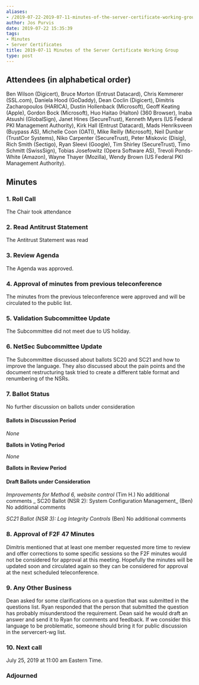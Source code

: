 ```yaml
---
aliases:
- /2019-07-22-2019-07-11-minutes-of-the-server-certificate-working-group/
author: Jos Purvis
date: 2019-07-22 15:35:39
tags:
- Minutes
- Server Certificates
title: 2019-07-11 Minutes of the Server Certificate Working Group
type: post
---
```


## Attendees (in alphabetical order) 

Ben Wilson (Digicert), Bruce Morton (Entrust Datacard), Chris Kemmerer (SSL.com), Daniela Hood (GoDaddy), Dean Coclin (Digicert), Dimitris Zacharopoulos (HARICA), Dustin Hollenback (Microsoft), Geoff Keating (Apple), Gordon Bock (Microsoft), Huo Haitao (Halton) (360 Browser), Inaba Atsushi (GlobalSign), Janet Hines (SecureTrust), Kenneth Myers (US Federal PKI Management Authority), Kirk Hall (Entrust Datacard), Mads Henriksveen (Buypass AS), Michelle Coon (OATI), Mike Reilly (Microsoft), Neil Dunbar (TrustCor Systems), Niko Carpenter (SecureTrust), Peter Miskovic (Disig), Rich Smith (Sectigo), Ryan Sleevi (Google), Tim Shirley (SecureTrust), Timo Schmitt (SwissSign), Tobias Josefowitz (Opera Software AS), Trevoli Ponds-White (Amazon), Wayne Thayer (Mozilla), Wendy Brown (US Federal PKI Management Authority).

## Minutes



### 1. Roll Call



The Chair took attendance

### 2. Read Antitrust Statement



The Antitrust Statement was read

### 3. Review Agenda



The Agenda was approved.

### 4. Approval of minutes from previous teleconference 

The minutes from the previous teleconference were approved and will be circulated to the public list.

### 5. Validation Subcommittee Update



The Subcommittee did not meet due to US holiday.

### 6. NetSec Subcommittee Update 

The Subcommittee discussed about ballots SC20 and SC21 and how to improve the language. They also discussed about the pain points and the document restructuring task tried to create a different table format and renumbering of the NSRs.

### 7. Ballot Status 

No further discussion on ballots under consideration

#### Ballots in Discussion Period



_None_

**Ballots in Voting Period**

_None_

**Ballots in Review Period**

#### Draft Ballots under Consideration



_Improvements for Method 6, website control_ (Tim H.)
No additional comments
\_
SC20 Ballot (NSR 2): System Configuration Management\_ (Ben)
No additional comments

_SC21 Ballot (NSR 3): Log Integrity Controls_ (Ben)
No additional comments

### 8. Approval of F2F 47 Minutes 

Dimitris mentioned that at least one member requested more time to review and offer corrections to some specific sessions so the F2F minutes would not be considered for approval at this meeting. Hopefully the minutes will be updated soon and circulated again so they can be considered for approval at the next scheduled teleconference.

### 9. Any Other Business 

Dean asked for some clarifications on a question that was submitted in the questions list. Ryan responded that the person that submitted the question has probably misunderstood the requirement. Dean said he would draft an answer and send it to Ryan for comments and feedback. If we consider this language to be problematic, someone should bring it for public discussion in the servercert-wg list.

### 10. Next call 

July 25, 2019 at 11:00 am Eastern Time.

### Adjourned